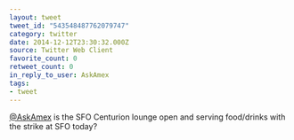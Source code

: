 ```yaml
---
layout: tweet
tweet_id: "543548487762079747"
category: twitter
date: 2014-12-12T23:30:32.000Z
source: Twitter Web Client
favorite_count: 0
retweet_count: 0
in_reply_to_user: AskAmex
tags:
- tweet
---
```


[@AskAmex](https://twitter.com/@AskAmex) is the SFO Centurion lounge open and serving food/drinks with the strike at SFO today?
